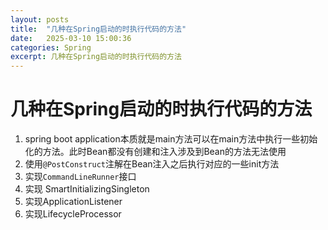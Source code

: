 ```yaml
---
layout: posts
title:  "几种在Spring启动的时执行代码的方法"
date:   2025-03-10 15:00:36
categories: Spring
excerpt: 几种在Spring启动的时执行代码的方法
---
```

# 几种在Spring启动的时执行代码的方法

1. spring boot application本质就是main方法可以在main方法中执行一些初始化的方法。此时Bean都没有创建和注入涉及到Bean的方法无法使用
2. 使用`@PostConstruct`注解在Bean注入之后执行对应的一些init方法
3. 实现`CommandLineRunner`接口
4. 实现 SmartInitializingSingleton
5. 实现ApplicationListener<ContextRefreshedEvent>
6. 实现LifecycleProcessor

